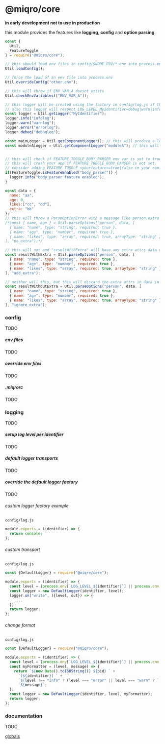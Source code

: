 # @miqro/core

**in early development not to use in production**

this module provides the features like **logging**, **config** and **option parsing**.

```javascript
const {
  Util,
  FeatureToggle
} = require("@miqro/core");

// this should load env files in config/$NODE_ENV/*.env into process.env
Util.loadConfig();

// force the load of an env file into process.env 
Util.overrideConfig("other.env");

// this will throw if ENV_VAR_A doesnt exists  
Util.checkEnvVariables(["ENV_VAR_A"]);

// this logger will be created using the factory in config/log.js if the file exists.
// also this logger will respect LOG_LEVEL_MyIdentifier=debug|warn|info|error Env var as its log level
const logger = Util.getLogger("MyIdentifier");
logger.info("infolog");
logger.warn("warnlog");
logger.error("errorlog");
logger.debug("debuglog");

const mainLogger = Util.getComponentLogger(); // this will produce a logger named myscript where myscript is the service name
const moduleALogger = Util.getComponentLogger("moduleA"); // this will produce a logger named myscript.moduleA where myscript is the service name


// this will check if FEATURE_TOGGLE_BODY_PARSER env var is set to true.
// this will crash your app if FEATURE_TOGGLE_BODY_PARSER is not set.
// consider adding FEATURE_TOGGLE_<yourfeature>=true|false in your config/<NODE_ENV>.env file
if(FeatureToggle.isFeatureEnabled("body_parser")) {
  logger.info("body_parser feature enabled");
}

const data = {
  name: "aa",
  age: 0,
  likes:["cc", "dd"],
  extra: "bb"
};
// this will throw a ParseOptionError with a message like person.extra is not expected.
/*const { name, age } = Util.parseOptions("person", data, [
  { name: "name", type: "string", required: true },
  { name: "age", type: "number", required: true },
  { name: "likes", type: "array", required: true, arrayType: "string" }
], "no_extra");*/

// this will not and "resultWithExtra" will have any extra attrs data may have
const resultWithExtra = Util.parseOptions("person", data, [
  { name: "name", type: "string", required: true },
  { name: "age", type: "number", required: true },
  { name: "likes", type: "array", required: true, arrayType: "string" }
], "add_extra");

// neither will this, but this will discard the extra attrs in data in "resultWithoutExtra"
const resultWithoutExtra = Util.parseOptions("person", data, [
  { name: "name", type: "string", required: true },
  { name: "age", type: "number", required: true },
  { name: "likes", type: "array", required: true, arrayType: "string" }
], "ignore_extra");
```

### config

TODO

##### env files

TODO

##### override env files

TODO

##### .miqrorc

TODO

### logging

TODO

##### setup log level per identifier

TODO

##### default logger transports

TODO

##### override the default logger factory

TODO

###### custom logger factory example

```config/log.js```

```javascript
module.exports = (identifier) => {
  return console;
};
```

###### custom transport

```config/log.js```

```javascript
const {DefaultLogger} = require("@miqro/core");

module.exports = (identifier) => {
  const level = (process.env[`LOG_LEVEL_${identifier}`] || process.env.LOG_LEVEL || "info");
  const logger = new DefaultLogger(identifier, level);
  logger.on("write", ({level, out}) => {
    ....
  });
  return logger;
};
```

###### change format

```config/log.js```

```javascript
const {DefaultLogger} = require("@miqro/core");

module.exports = (identifier) => {
  const level = (process.env[`LOG_LEVEL_${identifier}`] || process.env.LOG_LEVEL || "info");
  const myFormatter = (level, message) => {
    return `${new Date().toISOString()} ${pid} ` +
      `[${identifier}] ` +
      `${level !== "info" ? (level === "error" || level === "warn" ? `[${level.toUpperCase()}] ` : `[${level}] `) : ""}` +
      `${message}`;
  };
  const logger = new DefaultLogger(identifier, level, myFormatter);
  return logger;
};
```

### documentation

TODO

[globals](docs/globals.md)
